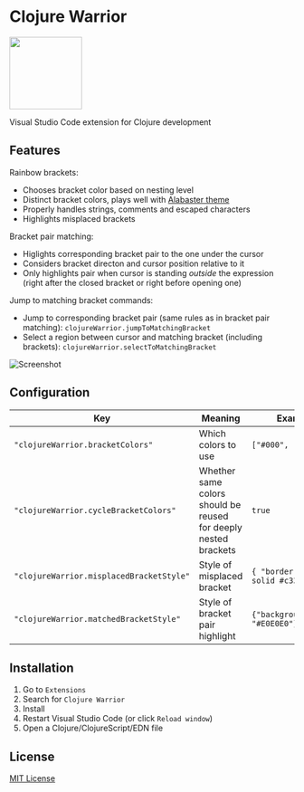 # Clojure Warrior

<img src="https://raw.githubusercontent.com/tonsky/clojure-warrior/master/extras/icon.png" width="128px" height="128px">

Visual Studio Code extension for Clojure development

## Features

Rainbow brackets:

- Chooses bracket color based on nesting level
- Distinct bracket colors, plays well with [Alabaster theme](https://marketplace.visualstudio.com/items?itemName=tonsky.theme-alabaster)
- Properly handles strings, comments and escaped characters
- Highlights misplaced brackets

Bracket pair matching:

- Higlights corresponding bracket pair to the one under the cursor
- Considers bracket directon and cursor position relative to it
- Only highlights pair when cursor is standing _outside_ the expression (right after the closed bracket or right before opening one)

Jump to matching bracket commands:

- Jump to corresponding bracket pair (same rules as in bracket pair matching): `clojureWarrior.jumpToMatchingBracket`
- Select a region between cursor and matching bracket (including brackets): `clojureWarrior.selectToMatchingBracket`

![Screenshot](https://raw.githubusercontent.com/tonsky/clojure-warrior/master/extras/screenshot.png)

## Configuration

| Key | Meaning | Example |
| --- | ------- | ------- |
| `"clojureWarrior.bracketColors"` | Which colors to use |  `["#000", "#999"]` |
| `"clojureWarrior.cycleBracketColors"` | Whether same colors should be reused for deeply nested brackets | `true` |
| `"clojureWarrior.misplacedBracketStyle"` | Style of misplaced bracket | `{ "border": "2px solid #c33" }` |
| `"clojureWarrior.matchedBracketStyle"` | Style of bracket pair highlight | `{"backgroundColor": "#E0E0E0"}` |

## Installation

1. Go to `Extensions`
2. Search for `Clojure Warrior`
3. Install
4. Restart Visual Studio Code (or click `Reload window`)
5. Open a Clojure/ClojureScript/EDN file

## License

[MIT License](https://github.com/tonsky/clojure-warrior/blob/master/./LICENSE.txt)
